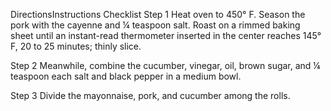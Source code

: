 DirectionsInstructions Checklist
Step 1
Heat oven to 450° F. Season the pork with the cayenne and ¼ teaspoon salt. Roast on a rimmed baking sheet until an instant-read thermometer inserted in the center reaches 145° F, 20 to 25 minutes; thinly slice.

Step 2
Meanwhile, combine the cucumber, vinegar, oil, brown sugar, and ¼ teaspoon each salt and black pepper in a medium bowl.

Step 3
Divide the mayonnaise, pork, and cucumber among the rolls.